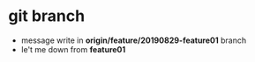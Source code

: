 # git branch

- message write in **origin/feature/20190829-feature01** branch
- le't me down from **feature01**